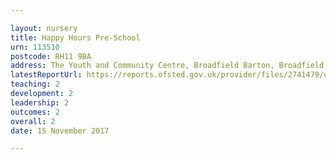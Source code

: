 ```yaml
---

layout: nursery
title: Happy Hours Pre-School
urn: 113510
postcode: RH11 9BA
address: The Youth and Community Centre, Broadfield Barton, Broadfield, Crawley, West Sussex, RH11 9BA
latestReportUrl: https://reports.ofsted.gov.uk/provider/files/2741479/urn/113510.pdf
teaching: 2
development: 2
leadership: 2
outcomes: 2
overall: 2
date: 15 November 2017

---
```

